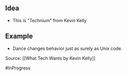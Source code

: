 ## Idea
- This is "Technium" from Kevin Kelly

## Example
- Dance changes behavior just as surely as Unix code. 


Source: [[What Tech Wants by Kevin Kelly]]

#InProgress 